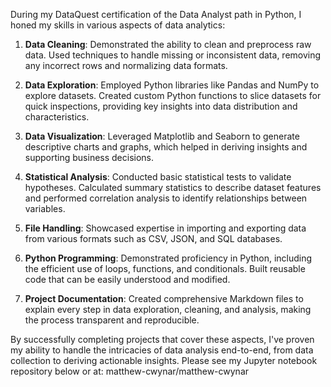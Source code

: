 During my DataQuest certification of the Data Analyst path in Python, I honed my skills in various aspects of data analytics:

1. **Data Cleaning**: Demonstrated the ability to clean and preprocess raw data. Used techniques to handle missing or inconsistent data, removing any incorrect rows and normalizing data formats.

2. **Data Exploration**: Employed Python libraries like Pandas and NumPy to explore datasets. Created custom Python functions to slice datasets for quick inspections, providing key insights into data distribution and characteristics.

3. **Data Visualization**: Leveraged Matplotlib and Seaborn to generate descriptive charts and graphs, which helped in deriving insights and supporting business decisions.

4. **Statistical Analysis**: Conducted basic statistical tests to validate hypotheses. Calculated summary statistics to describe dataset features and performed correlation analysis to identify relationships between variables.

5. **File Handling**: Showcased expertise in importing and exporting data from various formats such as CSV, JSON, and SQL databases.

6. **Python Programming**: Demonstrated proficiency in Python, including the efficient use of loops, functions, and conditionals. Built reusable code that can be easily understood and modified.

7. **Project Documentation**: Created comprehensive Markdown files to explain every step in data exploration, cleaning, and analysis, making the process transparent and reproducible.

By successfully completing projects that cover these aspects, I've proven my ability to handle the intricacies of data analysis end-to-end, from data collection to deriving actionable insights. Please see my Jupyter notebook repository below or at: matthew-cwynar/matthew-cwynar

<!---
matthew-cwynar/matthew-cwynar is a ✨ special ✨ repository because its `README.md` (this file) appears on your GitHub profile.
You can click the Preview link to take a look at your changes.
--->
